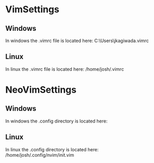 # VimSettings

## Windows
In windows the .vimrc file is located here: 
C:\Users\jkagiwada\.vimrc

## Linux
In linux the .vimrc file is located here:
/home/josh/.vimrc

# NeoVimSettings
## Windows
In windows the .config directory is located here:

## Linux
In linux the .config directory is located here:
/home/josh/.config/nvim/init.vim
